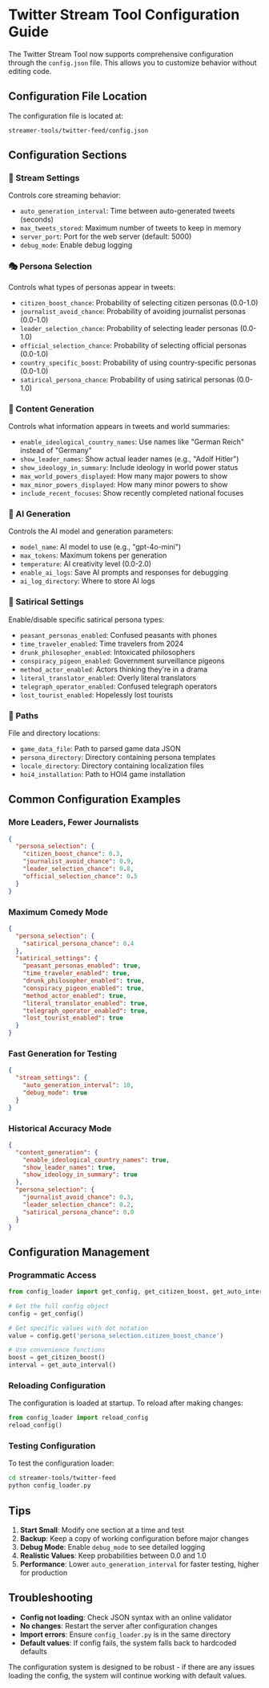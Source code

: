 # Twitter Stream Tool Configuration Guide

The Twitter Stream Tool now supports comprehensive configuration through the `config.json` file. This allows you to customize behavior without editing code.

## Configuration File Location

The configuration file is located at:
```
streamer-tools/twitter-feed/config.json
```

## Configuration Sections

### 🚀 Stream Settings
Controls core streaming behavior:
- `auto_generation_interval`: Time between auto-generated tweets (seconds)
- `max_tweets_stored`: Maximum number of tweets to keep in memory
- `server_port`: Port for the web server (default: 5000)
- `debug_mode`: Enable debug logging

### 🎭 Persona Selection
Controls what types of personas appear in tweets:
- `citizen_boost_chance`: Probability of selecting citizen personas (0.0-1.0)
- `journalist_avoid_chance`: Probability of avoiding journalist personas (0.0-1.0)  
- `leader_selection_chance`: Probability of selecting leader personas (0.0-1.0)
- `official_selection_chance`: Probability of selecting official personas (0.0-1.0)
- `country_specific_boost`: Probability of using country-specific personas (0.0-1.0)
- `satirical_persona_chance`: Probability of using satirical personas (0.0-1.0)

### 📝 Content Generation
Controls what information appears in tweets and world summaries:
- `enable_ideological_country_names`: Use names like "German Reich" instead of "Germany"
- `show_leader_names`: Show actual leader names (e.g., "Adolf Hitler")
- `show_ideology_in_summary`: Include ideology in world power status
- `max_world_powers_displayed`: How many major powers to show
- `max_minor_powers_displayed`: How many minor powers to show
- `include_recent_focuses`: Show recently completed national focuses

### 🤖 AI Generation
Controls the AI model and generation parameters:
- `model_name`: AI model to use (e.g., "gpt-4o-mini")
- `max_tokens`: Maximum tokens per generation
- `temperature`: AI creativity level (0.0-2.0)
- `enable_ai_logs`: Save AI prompts and responses for debugging
- `ai_log_directory`: Where to store AI logs

### 🎨 Satirical Settings
Enable/disable specific satirical persona types:
- `peasant_personas_enabled`: Confused peasants with phones
- `time_traveler_enabled`: Time travelers from 2024
- `drunk_philosopher_enabled`: Intoxicated philosophers 
- `conspiracy_pigeon_enabled`: Government surveillance pigeons
- `method_actor_enabled`: Actors thinking they're in a drama
- `literal_translator_enabled`: Overly literal translators
- `telegraph_operator_enabled`: Confused telegraph operators
- `lost_tourist_enabled`: Hopelessly lost tourists

### 📂 Paths
File and directory locations:
- `game_data_file`: Path to parsed game data JSON
- `persona_directory`: Directory containing persona templates
- `locale_directory`: Directory containing localization files
- `hoi4_installation`: Path to HOI4 game installation

## Common Configuration Examples

### More Leaders, Fewer Journalists
```json
{
  "persona_selection": {
    "citizen_boost_chance": 0.3,
    "journalist_avoid_chance": 0.9,
    "leader_selection_chance": 0.8,
    "official_selection_chance": 0.5
  }
}
```

### Maximum Comedy Mode
```json
{
  "persona_selection": {
    "satirical_persona_chance": 0.4
  },
  "satirical_settings": {
    "peasant_personas_enabled": true,
    "time_traveler_enabled": true,
    "drunk_philosopher_enabled": true,
    "conspiracy_pigeon_enabled": true,
    "method_actor_enabled": true,
    "literal_translator_enabled": true,
    "telegraph_operator_enabled": true,
    "lost_tourist_enabled": true
  }
}
```

### Fast Generation for Testing
```json
{
  "stream_settings": {
    "auto_generation_interval": 10,
    "debug_mode": true
  }
}
```

### Historical Accuracy Mode
```json
{
  "content_generation": {
    "enable_ideological_country_names": true,
    "show_leader_names": true,
    "show_ideology_in_summary": true
  },
  "persona_selection": {
    "journalist_avoid_chance": 0.3,
    "leader_selection_chance": 0.2,
    "satirical_persona_chance": 0.0
  }
}
```

## Configuration Management

### Programmatic Access
```python
from config_loader import get_config, get_citizen_boost, get_auto_interval

# Get the full config object
config = get_config()

# Get specific values with dot notation
value = config.get('persona_selection.citizen_boost_chance')

# Use convenience functions
boost = get_citizen_boost()
interval = get_auto_interval()
```

### Reloading Configuration
The configuration is loaded at startup. To reload after making changes:
```python
from config_loader import reload_config
reload_config()
```

### Testing Configuration
To test the configuration loader:
```bash
cd streamer-tools/twitter-feed
python config_loader.py
```

## Tips

1. **Start Small**: Modify one section at a time and test
2. **Backup**: Keep a copy of working configuration before major changes
3. **Debug Mode**: Enable `debug_mode` to see detailed logging
4. **Realistic Values**: Keep probabilities between 0.0 and 1.0
5. **Performance**: Lower `auto_generation_interval` for faster testing, higher for production

## Troubleshooting

- **Config not loading**: Check JSON syntax with an online validator
- **No changes**: Restart the server after configuration changes  
- **Import errors**: Ensure `config_loader.py` is in the same directory
- **Default values**: If config fails, the system falls back to hardcoded defaults

The configuration system is designed to be robust - if there are any issues loading the config, the system will continue working with default values.